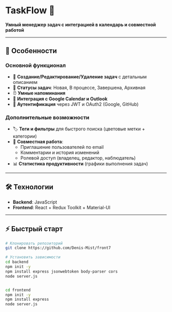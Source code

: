 # TaskFlow 🚀

**Умный менеджер задач с интеграцией в календарь и совместной работой**  

---

## 🌟 Особенности

### Основной функционал
- 📝 **Создание/Редактирование/Удаление задач** с детальным описанием  
- 🚦 **Статусы задач**: Новая, В процессе, Завершена, Архивная  
- ⏰ **Умные напоминания** 
- 📅 **Интеграция с Google Calendar и Outlook**  
- 🔐 **Аутентификация** через JWT и OAuth2 (Google, GitHub)  

### Дополнительные возможности
- 🏷️ **Теги и фильтры** для быстрого поиска (цветовые метки + категории)  
- 👥 **Совместная работа**:  
  - Приглашение пользователей по email  
  - Комментарии и история изменений  
  - Ролевой доступ (владелец, редактор, наблюдатель)  
- 📊 **Статистика продуктивности** (графики выполнения задач)  

---

## 🛠️ Технологии

- **Backend**: JavaScript
- **Frontend**: React + Redux Toolkit + Material-UI  


---

## ⚡ Быстрый старт

```bash
# Клонировать репозиторий
git clone https://github.com/Denis-Mist/front7

# Установить зависимости
cd backend
npm init -y
npm install express jsonwebtoken body-parser cors
node server.js


cd frontend
npm init -y
npm install express
node server.js

